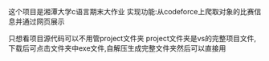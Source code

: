 这个项目是湘潭大学c语言期末大作业
实现功能:从codeforce上爬取对象的比赛信息并通过网页展示

只想看项目源代码可以不用管project文件夹
project文件夹是vs的完整项目文件,下载后可点击文件夹中exe文件,自解压生成完整文件夹然后可以直接用
